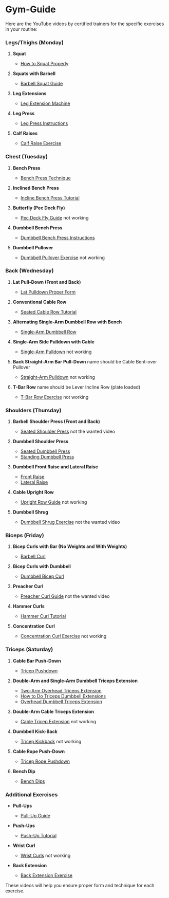 # Gym-Guide
Here are the YouTube videos by certified trainers for the specific exercises in your routine:

### Legs/Thighs (Monday)
1. **Squat**
   - [How to Squat Properly](https://www.youtube.com/watch?v=Dy28eq2PjcM)

2. **Squats with Barbell**
   - [Barbell Squat Guide](https://www.youtube.com/watch?v=ultWZbUMPL8)

3. **Leg Extensions**
   - [Leg Extension Machine](https://www.youtube.com/watch?v=YyvSfVjQeL0)

4. **Leg Press**
   - [Leg Press Instructions](https://www.youtube.com/watch?v=IZxyjW7MPJQ)

5. **Calf Raises**
   - [Calf Raise Exercise](https://www.youtube.com/watch?v=-M4-G8p8fmc)

### Chest (Tuesday)
1. **Bench Press**
   - [Bench Press Technique](https://www.youtube.com/watch?v=rT7DgCr-3pg)

2. **Inclined Bench Press**
   - [Incline Bench Press Tutorial](https://www.youtube.com/watch?v=SrqOu55lrYU)

3. **Butterfly (Pec Deck Fly)**
   - [Pec Deck Fly Guide](https://www.youtube.com/watch?v=Kp5VdyFU9bU) not working

4. **Dumbbell Bench Press**
   - [Dumbbell Bench Press Instructions](https://www.youtube.com/watch?v=VmB1G1K7v94)

5. **Dumbbell Pullover**
   - [Dumbbell Pullover Exercise](https://www.youtube.com/watch?v=JJyPUCu-6fU) not working

### Back (Wednesday)
1. **Lat Pull-Down (Front and Back)**
   - [Lat Pulldown Proper Form](https://www.youtube.com/watch?v=CAwf7n6Luuc)

2. **Conventional Cable Row**
   - [Seated Cable Row Tutorial](https://www.youtube.com/watch?v=GZbfZ033f74)

3. **Alternating Single-Arm Dumbbell Row with Bench**
   - [Single-Arm Dumbbell Row](https://www.youtube.com/watch?v=pYcpY20QaE8)

4. **Single-Arm Side Pulldown with Cable**
   - [Single-Arm Pulldown](https://www.youtube.com/watch?v=mz1QqfMvE_c) not working

5. **Back Straight-Arm Bar Pull-Down** name should be Cable Bent-over Pullover
   - [Straight-Arm Pulldown](https://www.youtube.com/watch?v=fY5Cz3cU1N8) not working

6. **T-Bar Row** name should be Lever Incline Row (plate loaded)
   - [T-Bar Row Exercise](https://www.youtube.com/watch?v=2XFNpkKhG3w) not working

### Shoulders (Thursday)
1. **Barbell Shoulder Press (Front and Back)**
   - [Seated Shoulder Press](https://www.youtube.com/watch?v=B-aVuyhvLHU) not the wanted video

2. **Dumbbell Shoulder Press**
   - [Seated Dumbbell Press](https://www.youtube.com/watch?v=qEwKCR5JCog)
   - [Standing Dumbbell Press](https://www.youtube.com/watch?v=B-aVuyhvLHU)

3. **Dumbbell Front Raise and Lateral Raise**
   - [Front Raise](https://www.youtube.com/watch?v=-t7fuZ0KhDA)
   - [Lateral Raise](https://www.youtube.com/watch?v=3VcKaXpzqRo)

4. **Cable Upright Row**
   - [Upright Row Guide](https://www.youtube.com/watch?v=RqrQIMMQvvc) not working

5. **Dumbbell Shrug**
   - [Dumbbell Shrug Exercise](https://www.youtube.com/watch?v=tJrdJBWBu08) not the wanted video

### Biceps (Friday)
1. **Bicep Curls with Bar (No Weights and With Weights)**
   - [Barbell Curl](https://www.youtube.com/watch?v=kwG2ipFRgfo)

2. **Bicep Curls with Dumbbell**
   - [Dumbbell Bicep Curl](https://www.youtube.com/watch?v=sAq_ocpRh_I)

3. **Preacher Curl**
   - [Preacher Curl Guide](https://www.youtube.com/watch?v=1Tq3QdYUuHs) not the wanted video

4. **Hammer Curls**
   - [Hammer Curl Tutorial](https://www.youtube.com/watch?v=zC3nLlEvin4)

5. **Concentration Curl**
   - [Concentration Curl Exercise](https://www.youtube.com/watch?v=6aFb6lERKSI) not working

### Triceps (Saturday)
1. **Cable Bar Push-Down**
   - [Tricep Pushdown](https://www.youtube.com/watch?v=2-LAMcpzODU)

2. **Double-Arm and Single-Arm Dumbbell Triceps Extension**
   - [Two-Arm Overhead Triceps Extension](https://www.youtube.com/watch?v=IJ6J7EKprsc)
   - [How to Do Triceps Dumbbell Extensions](https://www.youtube.com/watch?v=nRiJVZDpdL0)
   - [Overhead Dumbbell Triceps Extension](https://www.youtube.com/watch?v=m4ujXuSuQ0I)

3. **Double-Arm Cable Triceps Extension**
   - [Cable Tricep Extension](https://www.youtube.com/watch?v=jB3xglJ02lI) not working

4. **Dumbbell Kick-Back**
   - [Tricep Kickback](https://www.youtube.com/watch?v=zoBaJYrqzHk) not working

5. **Cable Rope Push-Down**
   - [Tricep Rope Pushdown](https://www.youtube.com/watch?v=vB5OHsJ3EME)

6. **Bench Dip**
   - [Bench Dips](https://www.youtube.com/watch?v=6kALZikXxLc)

### Additional Exercises
- **Pull-Ups**
  - [Pull-Up Guide](https://www.youtube.com/watch?v=eGo4IYlbE5g)

- **Push-Ups**
  - [Push-Up Tutorial](https://www.youtube.com/watch?v=_l3ySVKYVJ8)

- **Wrist Curl**
  - [Wrist Curls](https://www.youtube.com/watch?v=4SLft9GiD10) not working

- **Back Extension**
  - [Back Extension Exercise](https://www.youtube.com/watch?v=ph3pddpKzzw)

These videos will help you ensure proper form and technique for each exercise.
